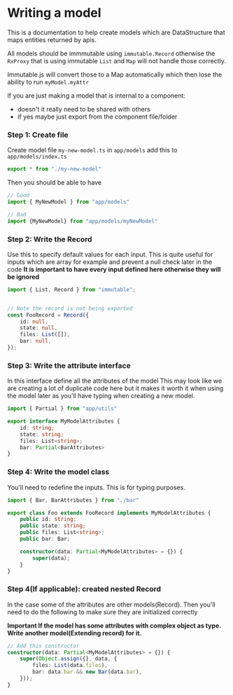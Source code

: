 # Writing a model

This is a documentation to help create models which are DataStructure that maps entities returned by apis.

All models should be immmutable using `immutable.Record` otherwise the `RxProxy` that is using immutable `List` and `Map` will not handle those correctly.

Immutable.js will convert those to a Map automatically which then lose the ability to run `myModel.myAttr`

If you are just making a model that is internal to a component:
* doesn't it really need to be shared with others
* if yes maybe just export from the component file/folder

### Step 1: Create file
Create model file `my-new-model.ts` in `app/models`
add this to `app/models/index.ts`

```typescript
export * from "./my-new-model"
```

Then you should be able to have

```typescript
// Good
import { MyNewModel } from "app/models"

// Bad
import {MyNewModel} from "app/models/myNewModel"
```

### Step 2: Write the Record
Use this to specify default values for each input. This is quite useful for inputs which are array for example and prevent a null check later in the code
**It is important to have every input defined here otherwise they will be ignored**


```typescript
import { List, Record } from "immutable";


// Note the record is not being exported
const FooRecord = Record({
    id: null,
    state: null,
    files: List([]),
    bar: null,
});
```

### Step 3: Write the attribute interface

In this interface define all the attributes of the model
This may look like we are creating a lot of duplicate code here but it makes it worth it when using the model later as you'll have typing when creating a new model.

```typescript
import { Partial } from "app/utils"

export interface MyModelAttributes {
    id: string;
    state: string;
    files: List<string>;
    bar: Partial<BarAttributes>
}

```

### Step 4: Write the model class

You'll need to redefine the inputs. This is for typing purposes.

```typescript
import { Bar, BarAttributes } from "./bar"

export class Foo extends FooRecord implements MyModelAttributes {
    public id: string;
    public state: string;
    public files: List<string>;
    public bar: Bar;

    constructor(data: Partial<MyModelAttributes> = {}) {
        super(data);
    }
}
```

### Step 4(If applicable): created nested Record
In the case some of the attributes are other models(Record). Then you'll need to do the following to make sure they are initialized correctly

**Important If the model has some attributes with complex object as type. Write another model(Extending record) for it.**

```typescript
// Add this constructor
constructor(data: Partial<MyModelAttributes> = {}) {
    super(Object.assign({}, data, {
        files: List(data.files),
        bar: data.bar && new Bar(data.bar),
    }));
}
```

